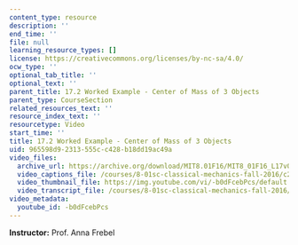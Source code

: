 ```yaml
---
content_type: resource
description: ''
end_time: ''
file: null
learning_resource_types: []
license: https://creativecommons.org/licenses/by-nc-sa/4.0/
ocw_type: ''
optional_tab_title: ''
optional_text: ''
parent_title: 17.2 Worked Example - Center of Mass of 3 Objects
parent_type: CourseSection
related_resources_text: ''
resource_index_text: ''
resourcetype: Video
start_time: ''
title: 17.2 Worked Example - Center of Mass of 3 Objects
uid: 965598d9-2313-555c-c428-b18dd19ac49a
video_files:
  archive_url: https://archive.org/download/MIT8.01F16/MIT8_01F16_L17v02_360p.mp4
  video_captions_file: /courses/8-01sc-classical-mechanics-fall-2016/c2251b47691f5ae6b1297d8ead325f2a_-b0dFcebPcs.vtt
  video_thumbnail_file: https://img.youtube.com/vi/-b0dFcebPcs/default.jpg
  video_transcript_file: /courses/8-01sc-classical-mechanics-fall-2016/88c93abd04a3d4e66b48014eb8641859_-b0dFcebPcs.pdf
video_metadata:
  youtube_id: -b0dFcebPcs
---
```


**Instructor:** Prof. Anna Frebel


